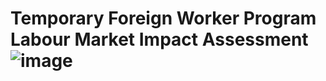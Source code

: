 # Temporary Foreign Worker Program Labour Market Impact Assessment ![image](https://github.com/user-attachments/assets/eed11727-242c-47e7-9443-5953a60120d3)
